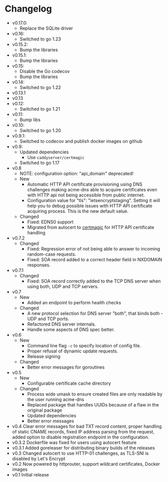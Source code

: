 # Changelog
- v0.17.0:
    - Replace the SQLite driver
- v0.16:
  - Switched to go 1.23
- v0.15.2:
  - Bump the libraries
- v0.15.1:
  - Bump the libraries
- v0.15:
  - Disable the Go codecov
  - Bump the libraries
- v0.14:
  - Switched to go 1.22
- v0.13.1
- v0.13
- v0.12:
  - Switched to go 1.21
- v0.11:
  - Bump libs
- v0.10:
  - Switched to go 1.20
- v0.9.1:
  - Switched to codecov and publish docker images on github
- v0.9:
  - Updated dependencies
    - Use `caddyserver/certmagic`
  - Switched to go 1.17
- v0.8
  - NOTE: configuration option: "api_domain" deprecated!
  - New
    - Automatic HTTP API certificate provisioning using DNS challenges making acme-dns able to acquire certificates even with HTTP api not being accessible from public internet.
    - Configuration value for "tls": "letsencryptstaging". Setting it will help you to debug possible issues with HTTP API certificate acquiring process. This is the new default value.
  - Changed
    - Fixed: EDNS0 support
    - Migrated from autocert to [certmagic](https://github.com/mholt/certmagic) for HTTP API certificate handling
- v0.7.2
  - Changed
    - Fixed: Regression error of not being able to answer to incoming random-case requests.
    - Fixed: SOA record added to a correct header field in NXDOMAIN responses.
- v0.7.1
  - Changed
    - Fixed: SOA record correctly added to the TCP DNS server when using both, UDP and TCP servers.
- v0.7
  - New
    - Added an endpoint to perform health checks
  - Changed
    - A new protocol selection for DNS server "both", that binds both - UDP and TCP ports.
    - Refactored DNS server internals.
    - Handle some aspects of DNS spec better.
- v0.6
  - New
    - Command line flag `-c` to specify location of config file.
    - Proper refusal of dynamic update requests.
    - Release signing
  - Changed
    - Better error messages for goroutines
- v0.5
  - New
    - Configurable certificate cache directory
  - Changed
    - Process wide umask to ensure created files are only readable by the user running acme-dns
    - Replaced package that handles UUIDs because of a flaw in the original package
    - Updated dependencies
    - Better error messages
- v0.4 Clear error messages for bad TXT record content, proper handling of static CNAME records, fixed IP address parsing from the request, added option to disable registration endpoint in the configuration.
- v0.3.2 Dockerfile was fixed for users using autocert feature
- v0.3.1 Added goreleaser for distributing binary builds of the releases
- v0.3 Changed autocert to use HTTP-01 challenges, as TLS-SNI is disabled by Let's Encrypt
- v0.2 Now powered by httprouter, support wildcard certificates, Docker images
- v0.1 Initial release
